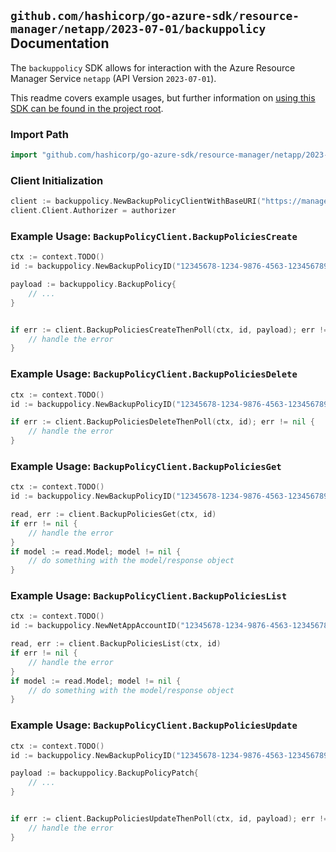 
## `github.com/hashicorp/go-azure-sdk/resource-manager/netapp/2023-07-01/backuppolicy` Documentation

The `backuppolicy` SDK allows for interaction with the Azure Resource Manager Service `netapp` (API Version `2023-07-01`).

This readme covers example usages, but further information on [using this SDK can be found in the project root](https://github.com/hashicorp/go-azure-sdk/tree/main/docs).

### Import Path

```go
import "github.com/hashicorp/go-azure-sdk/resource-manager/netapp/2023-07-01/backuppolicy"
```


### Client Initialization

```go
client := backuppolicy.NewBackupPolicyClientWithBaseURI("https://management.azure.com")
client.Client.Authorizer = authorizer
```


### Example Usage: `BackupPolicyClient.BackupPoliciesCreate`

```go
ctx := context.TODO()
id := backuppolicy.NewBackupPolicyID("12345678-1234-9876-4563-123456789012", "example-resource-group", "netAppAccountValue", "backupPolicyValue")

payload := backuppolicy.BackupPolicy{
	// ...
}


if err := client.BackupPoliciesCreateThenPoll(ctx, id, payload); err != nil {
	// handle the error
}
```


### Example Usage: `BackupPolicyClient.BackupPoliciesDelete`

```go
ctx := context.TODO()
id := backuppolicy.NewBackupPolicyID("12345678-1234-9876-4563-123456789012", "example-resource-group", "netAppAccountValue", "backupPolicyValue")

if err := client.BackupPoliciesDeleteThenPoll(ctx, id); err != nil {
	// handle the error
}
```


### Example Usage: `BackupPolicyClient.BackupPoliciesGet`

```go
ctx := context.TODO()
id := backuppolicy.NewBackupPolicyID("12345678-1234-9876-4563-123456789012", "example-resource-group", "netAppAccountValue", "backupPolicyValue")

read, err := client.BackupPoliciesGet(ctx, id)
if err != nil {
	// handle the error
}
if model := read.Model; model != nil {
	// do something with the model/response object
}
```


### Example Usage: `BackupPolicyClient.BackupPoliciesList`

```go
ctx := context.TODO()
id := backuppolicy.NewNetAppAccountID("12345678-1234-9876-4563-123456789012", "example-resource-group", "netAppAccountValue")

read, err := client.BackupPoliciesList(ctx, id)
if err != nil {
	// handle the error
}
if model := read.Model; model != nil {
	// do something with the model/response object
}
```


### Example Usage: `BackupPolicyClient.BackupPoliciesUpdate`

```go
ctx := context.TODO()
id := backuppolicy.NewBackupPolicyID("12345678-1234-9876-4563-123456789012", "example-resource-group", "netAppAccountValue", "backupPolicyValue")

payload := backuppolicy.BackupPolicyPatch{
	// ...
}


if err := client.BackupPoliciesUpdateThenPoll(ctx, id, payload); err != nil {
	// handle the error
}
```
